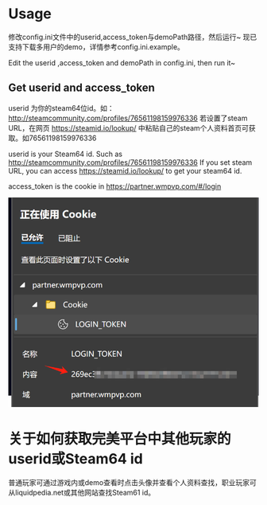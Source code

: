 # Usage
修改config.ini文件中的userid,access_token与demoPath路径，然后运行~
现已支持下载多用户的demo，详情参考config.ini.example。

Edit the userid ,access_token and demoPath in config.ini, then run it~
## Get userid and access_token
userid 为你的steam64位id。如：http://steamcommunity.com/profiles/76561198159976336 
若设置了steam URL，在网页 https://steamid.io/lookup/ 中粘贴自己的steam个人资料首页可获取。如76561198159976336 

userid is your Steam64 id. Such as http://steamcommunity.com/profiles/76561198159976336 
If you set steam URL, you can access https://steamid.io/lookup/ to get your steam64 id.

access_token is the cookie in https://partner.wmpvp.com/#/login 

![cookie](cookie.png)

# 关于如何获取完美平台中其他玩家的userid或Steam64 id
普通玩家可通过游戏内或demo查看时点击头像并查看个人资料查找，职业玩家可从liquidpedia.net或其他网站查找Steam61 id。


